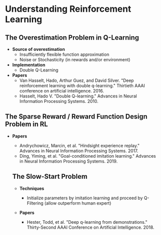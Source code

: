 # Understanding Reinforcement Learning


## The Overestimation Problem in Q-Learning
- **Source of overestimation**
    - Insufficiently flexible function approximation
    - Noise or Stochasticity (in rewards and/or environment)
- **Implementation**
    - Double Q-Learning
- **Papers**
    - Van Hasselt, Hado, Arthur Guez, and David Silver. "Deep reinforcement learning with double q-learning." Thirtieth AAAI conference on artificial intelligence. 2016.
    - Hasselt, Hado V. "Double Q-learning." Advances in Neural Information Processing Systems. 2010.


## The Sparse Reward / Reward Function Design Problem in RL
- **Papers**
    - Andrychowicz, Marcin, et al. "Hindsight experience replay." Advances in Neural Information Processing Systems. 2017.
    - Ding, Yiming, et al. "Goal-conditioned imitation learning." Advances in Neural Information Processing Systems. 2019.
    
    
    ## The Slow-Start Problem
    
    - **Techniques**
        - Initialize parameters by imitation learning and proceed by Q-Filtering (allow outperform human expert)
    
    - **Papers**
        - Hester, Todd, et al. "Deep q-learning from demonstrations." Thirty-Second AAAI Conference on Artificial Intelligence. 2018.


